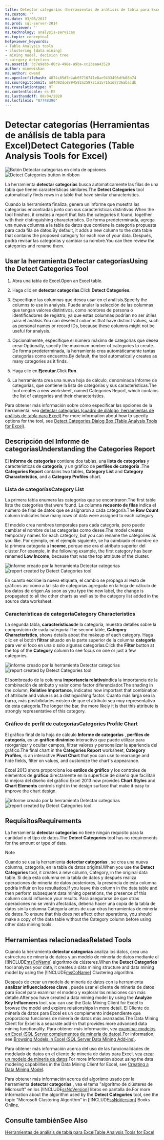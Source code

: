 ```yaml
---
title: Detectar categorías (herramientas de análisis de tabla para Excel) | Microsoft Docs
ms.custom: ''
ms.date: 03/06/2017
ms.prod: sql-server-2014
ms.reviewer: ''
ms.technology: analysis-services
ms.topic: conceptual
helpviewer_keywords:
- Table Analysis tools
- clustering [data mining]
- mining model, decision tree
- category detection
ms.assetid: 3c7e9ebb-d0c9-498e-a9ba-cc13eaa43520
author: minewiskan
ms.author: owend
ms.openlocfilehash: 4874c85d7e4ab65716741e8ae9433406dfb08b74
ms.sourcegitcommit: ad4d92dce894592a259721a1571b1d8736abacdb
ms.translationtype: MT
ms.contentlocale: es-ES
ms.lasthandoff: 08/04/2020
ms.locfileid: "87748390"
---
```

# <a name="detect-categories-table-analysis-tools-for-excel"></a><span data-ttu-id="b0c34-102">Detectar categorías (Herramientas de análisis de tabla para Excel)</span><span class="sxs-lookup"><span data-stu-id="b0c34-102">Detect Categories (Table Analysis Tools for Excel)</span></span>
  <span data-ttu-id="b0c34-103">![Botón Detectar categorías en cinta de opciones](media/tat-detectcat.gif "Botón Detectar categorías en cinta de opciones")</span><span class="sxs-lookup"><span data-stu-id="b0c34-103">![Detect Categories button in ribbon](media/tat-detectcat.gif "Detect Categories button in ribbon")</span></span>

 <span data-ttu-id="b0c34-104">La herramienta **detectar categorías** busca automáticamente las filas de una tabla que tienen características similares.</span><span class="sxs-lookup"><span data-stu-id="b0c34-104">The **Detect Categories** tool automatically finds rows in a table that have similar characteristics.</span></span>

 <span data-ttu-id="b0c34-105">Cuando la herramienta finaliza, genera un informe que muestra las categorías encontradas junto con sus características distintivas.</span><span class="sxs-lookup"><span data-stu-id="b0c34-105">When the tool finishes, it creates a report that lists the categories it found, together with their distinguishing characteristics.</span></span> <span data-ttu-id="b0c34-106">De forma predeterminada, agrega una nueva columna a la tabla de datos que contiene la categoría propuesta para cada fila de datos.</span><span class="sxs-lookup"><span data-stu-id="b0c34-106">By default, it adds a new column to the data table that contains the proposed category for each row of your data.</span></span> <span data-ttu-id="b0c34-107">Después, podrá revisar las categorías y cambiar su nombre.</span><span class="sxs-lookup"><span data-stu-id="b0c34-107">You can then review the categories and rename them.</span></span>

## <a name="using-the-detect-categories-tool"></a><span data-ttu-id="b0c34-108">Usar la herramienta Detectar categorías</span><span class="sxs-lookup"><span data-stu-id="b0c34-108">Using the Detect Categories Tool</span></span>

1.  <span data-ttu-id="b0c34-109">Abra una tabla de Excel.</span><span class="sxs-lookup"><span data-stu-id="b0c34-109">Open an Excel table.</span></span>

2.  <span data-ttu-id="b0c34-110">Haga clic en **detectar categorías**.</span><span class="sxs-lookup"><span data-stu-id="b0c34-110">Click **Detect Categories**.</span></span>

3.  <span data-ttu-id="b0c34-111">Especifique las columnas que desea usar en el análisis.</span><span class="sxs-lookup"><span data-stu-id="b0c34-111">Specify the columns to use in analysis.</span></span> <span data-ttu-id="b0c34-112">Puede anular la selección de las columnas que tengan valores distintivos, como nombres de persona o identificadores de registro, ya que estas columnas podrían no ser útiles para el análisis.</span><span class="sxs-lookup"><span data-stu-id="b0c34-112">You can deselect columns that have distinct values, such as personal names or record IDs, because these columns might not be useful for analysis.</span></span>

4.  <span data-ttu-id="b0c34-113">Opcionalmente, especifique el número máximo de categorías que desea crear.</span><span class="sxs-lookup"><span data-stu-id="b0c34-113">Optionally, specify the maximum number of categories to create.</span></span> <span data-ttu-id="b0c34-114">De forma predeterminada, la herramienta crea automáticamente tantas categorías como encuentra.</span><span class="sxs-lookup"><span data-stu-id="b0c34-114">By default, the tool automatically creates as many categories as it finds.</span></span>

5.  <span data-ttu-id="b0c34-115">Haga clic en **Ejecutar**.</span><span class="sxs-lookup"><span data-stu-id="b0c34-115">Click **Run**.</span></span>

6.  <span data-ttu-id="b0c34-116">La herramienta crea una nueva hoja de cálculo, denominada Informe de categorías, que contiene la lista de categorías y sus características.</span><span class="sxs-lookup"><span data-stu-id="b0c34-116">The tool creates a new worksheet, named Categories Report, which contains the list of categories and their characteristics.</span></span>

 <span data-ttu-id="b0c34-117">Para obtener más información sobre cómo especificar las opciones de la herramienta, vea [detectar categorías (cuadro de diálogo, herramientas de análisis de tabla para Excel)](detect-categories-table-analysis-tools-for-excel.md).</span><span class="sxs-lookup"><span data-stu-id="b0c34-117">For more information about how to specify options for the tool, see [Detect Categories Dialog Box (Table Analysis Tools for Excel)](detect-categories-table-analysis-tools-for-excel.md).</span></span>

## <a name="understanding-the-categories-report"></a><span data-ttu-id="b0c34-118">Descripción del Informe de categorías</span><span class="sxs-lookup"><span data-stu-id="b0c34-118">Understanding the Categories Report</span></span>
 <span data-ttu-id="b0c34-119">El **Informe de categorías** contiene dos tablas, una **lista de categorías** y características de **categoría**, y un gráfico de **perfiles de categoría** .</span><span class="sxs-lookup"><span data-stu-id="b0c34-119">The **Categories Report** contains two tables, **Category List** and **Category Characteristics**, and a **Category Profiles** chart.</span></span>

### <a name="category-list"></a><span data-ttu-id="b0c34-120">Lista de categorías</span><span class="sxs-lookup"><span data-stu-id="b0c34-120">Category List</span></span>
 <span data-ttu-id="b0c34-121">La primera tabla enumera las categorías que se encontraron.</span><span class="sxs-lookup"><span data-stu-id="b0c34-121">The first table lists the categories that were found.</span></span> <span data-ttu-id="b0c34-122">La columna **recuento de filas** indica el número de filas de datos que se asignaron a cada categoría.</span><span class="sxs-lookup"><span data-stu-id="b0c34-122">The **Row Count** column indicates how many rows of data were assigned to each category.</span></span>

 <span data-ttu-id="b0c34-123">El modelo crea nombres temporales para cada categoría, pero puede cambiar el nombre de las categorías como desee.</span><span class="sxs-lookup"><span data-stu-id="b0c34-123">The model creates temporary names for each category, but you can rename the categories as you like.</span></span> <span data-ttu-id="b0c34-124">Por ejemplo, en el ejemplo siguiente, se ha cambiado el nombre de la primera categoría a **Income**, porque ese era el atributo superior del clúster.</span><span class="sxs-lookup"><span data-stu-id="b0c34-124">For example, in the following example, the first category has been renamed **Low Income**, because that was the top attribute of the cluster.</span></span>

 <span data-ttu-id="b0c34-125">![informe creado por la herramienta Detectar categorías](media/dm13-tat-detectcat-report1.gif "informe creado por la herramienta Detectar categorías")</span><span class="sxs-lookup"><span data-stu-id="b0c34-125">![report created by Detect Categories tool](media/dm13-tat-detectcat-report1.gif "report created by Detect Categories tool")</span></span>

 <span data-ttu-id="b0c34-126">En cuanto escribe la nueva etiqueta, el cambio se propaga al resto de gráficos así como a la lista de categorías agregada en la hoja de cálculo de los datos de origen.</span><span class="sxs-lookup"><span data-stu-id="b0c34-126">As soon as you type the new label, the change is propagated to all the other charts as well as to the category list added in the source data worksheet.</span></span>

### <a name="category-characteristics"></a><span data-ttu-id="b0c34-127">Características de categoría</span><span class="sxs-lookup"><span data-stu-id="b0c34-127">Category Characteristics</span></span>
 <span data-ttu-id="b0c34-128">La segunda tabla, **características**de la categoría, muestra detalles sobre la composición de cada categoría.</span><span class="sxs-lookup"><span data-stu-id="b0c34-128">The second table, **Category Characteristics**, shows details about the makeup of each category.</span></span> <span data-ttu-id="b0c34-129">Haga clic en el botón **filtrar** situado en la parte superior de la columna **categoría** para ver el foco en una o solo algunas categorías.</span><span class="sxs-lookup"><span data-stu-id="b0c34-129">Click the **Filter** button at the top of the **Category** column to see focus on one or just a few categories.</span></span>

 <span data-ttu-id="b0c34-130">![informe creado por la herramienta Detectar categorías](media/dm13-tat-detectcat-report2.gif "informe creado por la herramienta Detectar categorías")</span><span class="sxs-lookup"><span data-stu-id="b0c34-130">![report created by Detect Categories tool](media/dm13-tat-detectcat-report2.gif "report created by Detect Categories tool")</span></span>

 <span data-ttu-id="b0c34-131">El sombreado de la columna **importancia relativa**indica la importancia de la combinación de atributo y valor como factor diferenciador.</span><span class="sxs-lookup"><span data-stu-id="b0c34-131">The shading in the column, **Relative Importance**, indicates how important that combination of attribute and value is as a distinguishing factor.</span></span> <span data-ttu-id="b0c34-132">Cuanto más larga sea la barra, más posibilidades existen de que el atributo sea muy representativo de esta categoría.</span><span class="sxs-lookup"><span data-stu-id="b0c34-132">The longer the bar, the more likely it is that this attribute is strongly representative of this category.</span></span>

### <a name="categories-profile-chart"></a><span data-ttu-id="b0c34-133">Gráfico de perfil de categorías</span><span class="sxs-lookup"><span data-stu-id="b0c34-133">Categories Profile Chart</span></span>
 <span data-ttu-id="b0c34-134">El gráfico final de la hoja de cálculo **Informe de categorías** , **perfiles de categoría**, es un **gráfico dinámico** interactivo que puede utilizar para reorganizar y ocultar campos, filtrar valores y personalizar la apariencia del gráfico.</span><span class="sxs-lookup"><span data-stu-id="b0c34-134">The final chart in the **Categories Report** worksheet, **Category Profiles**, is an interactive **Pivot Chart** that you can use to rearrange and hide fields, filter on values, and customize the chart's appearance.</span></span>

 <span data-ttu-id="b0c34-135">Excel 2013 ahora proporciona los **estilos de gráfico** y los controles de elementos de **gráfico** directamente en la superficie de diseño que facilitan la mejora del diseño del gráfico.</span><span class="sxs-lookup"><span data-stu-id="b0c34-135">Excel 2013 now provides **Chart Styles** and **Chart Elements** controls right in the design surface that make it easy to improve the chart design.</span></span>

 <span data-ttu-id="b0c34-136">![informe creado por la herramienta Detectar categorías](media/dm13-tat-detectcat-report3.gif "informe creado por la herramienta Detectar categorías")</span><span class="sxs-lookup"><span data-stu-id="b0c34-136">![report created by Detect Categories tool](media/dm13-tat-detectcat-report3.gif "report created by Detect Categories tool")</span></span>

## <a name="requirements"></a><span data-ttu-id="b0c34-137">Requisitos</span><span class="sxs-lookup"><span data-stu-id="b0c34-137">Requirements</span></span>
 <span data-ttu-id="b0c34-138">La herramienta **detectar categorías** no tiene ningún requisito para la cantidad o el tipo de datos.</span><span class="sxs-lookup"><span data-stu-id="b0c34-138">The **Detect Categories** tool has no requirements for the amount or type of data.</span></span>

> [!NOTE]
>  <span data-ttu-id="b0c34-139">Cuando se usa la herramienta **detectar categorías** , se crea una nueva columna, categoría, en la tabla de datos original.</span><span class="sxs-lookup"><span data-stu-id="b0c34-139">When you use the **Detect Categories** tool, it creates a new column, Category, in the original data table.</span></span> <span data-ttu-id="b0c34-140">Si deja esta columna en la tabla de datos y después realiza operaciones de minería de datos posteriores, la presencia de esta columna podría influir en los resultados.</span><span class="sxs-lookup"><span data-stu-id="b0c34-140">If you leave this column in the data table and then perform subsequent data mining operations, the presence of this column could influence your results.</span></span> <span data-ttu-id="b0c34-141">Para asegurarse de que otras operaciones no se verán afectadas, debería hacer una copia de la tabla de datos sin la columna Categoría antes de usar otras herramientas de minería de datos.</span><span class="sxs-lookup"><span data-stu-id="b0c34-141">To ensure that this does not affect other operations, you should make a copy of the data table without the Category column before using other data mining tools.</span></span>

## <a name="related-tools"></a><span data-ttu-id="b0c34-142">Herramientas relacionadas</span><span class="sxs-lookup"><span data-stu-id="b0c34-142">Related Tools</span></span>
 <span data-ttu-id="b0c34-143">Cuando la herramienta **detectar categorías** analiza los datos, crea una estructura de minería de datos y un modelo de minería de datos mediante el [!INCLUDE[msCoName](../includes/msconame-md.md)] algoritmo de clústeres.</span><span class="sxs-lookup"><span data-stu-id="b0c34-143">When the **Detect Categories** tool analyzes your data, it creates a data mining structure and data mining model by using the [!INCLUDE[msCoName](../includes/msconame-md.md)] Clustering algorithm.</span></span>

 <span data-ttu-id="b0c34-144">Después de crear un modelo de minería de datos con la herramienta **analizar influenciadores clave** , puede usar el cliente de minería de datos para Excel para examinar el modelo y explorar las relaciones con más detalle.</span><span class="sxs-lookup"><span data-stu-id="b0c34-144">After you have created a data mining model by using the **Analyze Key Influencers** tool, you can use the Data Mining Client for Excel to browse the model and explore relationships in more detail.</span></span> <span data-ttu-id="b0c34-145">El Cliente de minería de datos para Excel es un complemento independiente que proporciona funciones de minería de datos más avanzadas.</span><span class="sxs-lookup"><span data-stu-id="b0c34-145">The Data Mining Client for Excel is a separate add-in that provides more advanced data mining functionality.</span></span> <span data-ttu-id="b0c34-146">Para obtener más información, vea [examinar modelos en Excel &#40;SQL Server complementos de minería de datos&#41;](browsing-models-in-excel-sql-server-data-mining-add-ins.md).</span><span class="sxs-lookup"><span data-stu-id="b0c34-146">For information, see [Browsing Models in Excel &#40;SQL Server Data Mining Add-ins&#41;](browsing-models-in-excel-sql-server-data-mining-add-ins.md).</span></span>

 <span data-ttu-id="b0c34-147">Para obtener más información acerca del uso de las funcionalidades de modelado de datos en el cliente de minería de datos para Excel, vea [crear un modelo de minería de datos](creating-a-data-mining-model.md).</span><span class="sxs-lookup"><span data-stu-id="b0c34-147">For more information about using the data modeling capabilities in the Data Mining Client for Excel, see [Creating a Data Mining Model](creating-a-data-mining-model.md).</span></span>

 <span data-ttu-id="b0c34-148">Para obtener más información acerca del algoritmo usado por la herramienta **detectar categorías** , vea el tema "algoritmo de clústeres de Microsoft" en los [!INCLUDE[ssNoVersion](../includes/ssnoversion-md.md)] libros en pantalla de.</span><span class="sxs-lookup"><span data-stu-id="b0c34-148">For more information about the algorithm used by the **Detect Categories** tool, see the topic "Microsoft Clustering Algorithm" in [!INCLUDE[ssNoVersion](../includes/ssnoversion-md.md)] Books Online.</span></span>

## <a name="see-also"></a><span data-ttu-id="b0c34-149">Consulte también</span><span class="sxs-lookup"><span data-stu-id="b0c34-149">See Also</span></span>
 [<span data-ttu-id="b0c34-150">Herramientas de análisis de tabla para Excel</span><span class="sxs-lookup"><span data-stu-id="b0c34-150">Table Analysis Tools for Excel</span></span>](table-analysis-tools-for-excel.md)


